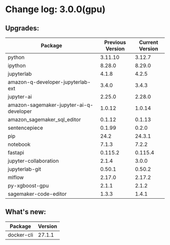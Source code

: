 # Change log: 3.0.0(gpu)

## Upgrades: 

Package | Previous Version | Current Version
---|---|---
python|3.11.10|3.12.7
ipython|8.28.0|8.29.0
jupyterlab|4.1.8|4.2.5
amazon-q-developer-jupyterlab-ext|3.4.0|3.4.3
jupyter-ai|2.25.0|2.28.0
amazon-sagemaker-jupyter-ai-q-developer|1.0.12|1.0.14
amazon_sagemaker_sql_editor|0.1.12|0.1.13
sentencepiece|0.1.99|0.2.0
pip|24.2|24.3.1
notebook|7.1.3|7.2.2
fastapi|0.115.2|0.115.4
jupyter-collaboration|2.1.4|3.0.0
jupyterlab-git|0.50.1|0.50.2
mlflow|2.17.0|2.17.2
py-xgboost-gpu|2.1.1|2.1.2
sagemaker-code-editor|1.3.3|1.4.1

## What's new: 

Package | Version 
---|---
docker-cli|27.1.1
